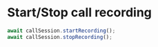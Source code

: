 # Start/Stop call recording

```ts
await callSession.startRecording();
await callSession.stopRecording();
```

